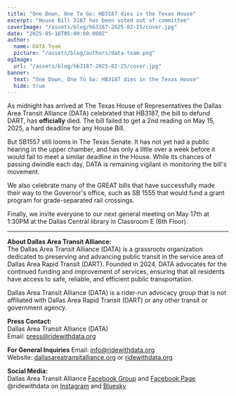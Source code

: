 ```yaml
---
title: "One Down, One To Go: HB3187 dies in the Texas House"
excerpt: "House Bill 3187 has been voted out of committee"
coverImage: "/assets/blog/hb3187-2025-02-25/cover.jpg"
date: "2025-05-16T05:00:00.000Z"
author:
  name: DATA Team
  picture: "/assets/blog/authors/data-team.png"
ogImage:
  url: "/assets/blog/hb3187-2025-02-25/cover.jpg"
banner: 
  text: "One Down, One To Go: HB3187 dies in the Texas House"
  hide: true
---
```


As midnight has arrived at The Texas House of Representatives the Dallas Area Transit Alliance (DATA) celebrated that HB3187, the bill to defund DART, has **officially** died. The bill failed to get a 2nd reading on May 15, 2025, a hard deadline for any House Bill.    

But SB1557 still looms in The Texas Senate. It has not yet had a public hearing in the upper chamber, and has only a little over a week before it would fail to meet a similar deadline in the House. While its chances of passing dwindle each day, DATA is remaining vigilant in monitoring the bill's movement.  

We also celebrate many of the GREAT bills that have successfully made their way to the Governor's office, such as SB 1555 that would fund a grant program for grade-separated rail crossings.  

Finally, we invite everyone to our next general meeting on May 17th at 1:30PM at the Dallas Central library in Classroom E (6th Floor).  

---

**About Dallas Area Transit Alliance:**  
The Dallas Area Transit Alliance (DATA) is a grassroots organization dedicated to preserving and advancing public transit in the service area of Dallas Area Rapid Transit (DART). Founded in 2024, DATA advocates for the continued funding and improvement of services, ensuring that all residents have access to safe, reliable, and efficient public transportation.  

Dallas Area Transit Alliance (DATA) is a rider-run advocacy group that is not affiliated with Dallas Area Rapid Transit (DART) or any other transit or government agency.  

**Press Contact:**  
Dallas Area Transit Alliance (DATA)   
Email: [press@ridewithdata.org](mailto:press@ridewithdata.org)  

**For General Inquiries**
Email: [info@ridewithdata.org](mailto:info@ridewithdata.org)  
Website: [dallasareatransitalliance.org](https://dallasareatransitalliance.org) or [ridewithdata.org](https://ridewithdata.org)  

**Social Media:**  
Dallas Area Transit Alliance [Facebook Group](https://www.facebook.com/groups/7092451177524504) and [Facebook Page](https://www.facebook.com/profile.php?id=61563559341185)    
@ridewithdata on [Instagram](https://instagram.com/ridewithdata) and [Bluesky](https://bsky.app/profile/ridewithdata.org)   
